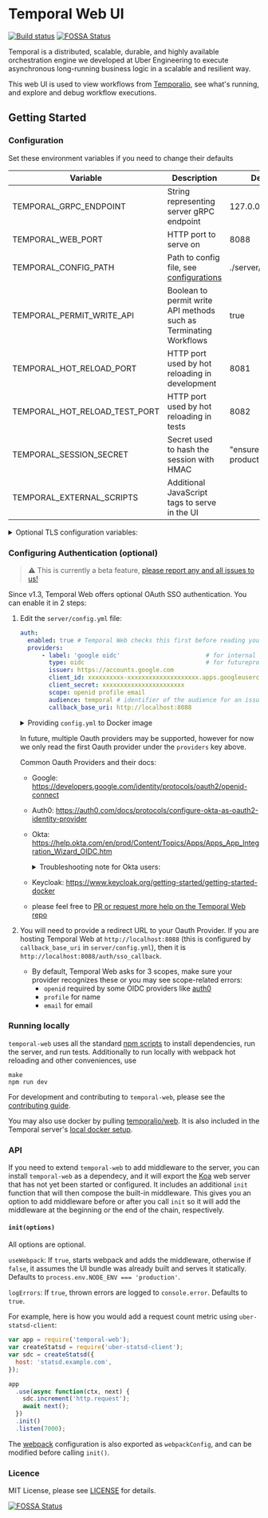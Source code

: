 # Temporal Web UI

[![Build status](https://badge.buildkite.com/72da2011c93761d680bc8c641d07adad16c94b99b0ed8d7566.svg?branch=master)](https://buildkite.com/temporal/temporal-web)
[![FOSSA Status](https://app.fossa.com/api/projects/git%2Bgithub.com%2Ftemporalio%2Ftemporal-web.svg?type=shield)](https://app.fossa.com/projects/git%2Bgithub.com%2Ftemporalio%2Ftemporal-web?ref=badge_shield)

Temporal is a distributed, scalable, durable, and highly available orchestration engine we developed at Uber Engineering to execute asynchronous long-running business logic in a scalable and resilient way.

This web UI is used to view workflows from [Temporalio][temporal], see what's running, and explore and debug workflow executions.

## Getting Started

### Configuration

Set these environment variables if you need to change their defaults

| Variable                      | Description                                                       | Default                       |
| ----------------------------- | ----------------------------------------------------------------- | ----------------------------- |
| TEMPORAL_GRPC_ENDPOINT        | String representing server gRPC endpoint                          | 127.0.0.1:7233                |
| TEMPORAL_WEB_PORT             | HTTP port to serve on                                             | 8088                          |
| TEMPORAL_CONFIG_PATH          | Path to config file, see [configurations](#configuring-authentication-optional) | ./server/config.yml   
| TEMPORAL_PERMIT_WRITE_API     | Boolean to permit write API methods such as Terminating Workflows | true                          |
| TEMPORAL_HOT_RELOAD_PORT      | HTTP port used by hot reloading in development                    | 8081                          |
| TEMPORAL_HOT_RELOAD_TEST_PORT | HTTP port used by hot reloading in tests                          | 8082                          |
| TEMPORAL_SESSION_SECRET       | Secret used to hash the session with HMAC                         | "ensure secret in production" |
| TEMPORAL_EXTERNAL_SCRIPTS     | Additional JavaScript tags to serve in the UI                     |                               |

<details>
<summary>
Optional TLS configuration variables:
</summary>

| Variable                              | Description                                                         | Default |
| ------------------------------------- | ------------------------------------------------------------------- | ------- |
| TEMPORAL_TLS_CERT_PATH                | Certificate for the server to validate the client (web) identity    |         |
| TEMPORAL_TLS_KEY_PATH                 | Private key for secure communication with the server                |         |
| TEMPORAL_TLS_CA_PATH                  | Certificate authority (CA) certificate for the validation of server |         |
| TEMPORAL_TLS_ENABLE_HOST_VERIFICATION | Enables verification of the server certificate                      | true    |
| TEMPORAL_TLS_SERVER_NAME              | Target server that is used for TLS host verification                |         |

To enable TLS, you need to specify `TEMPORAL_TLS_CA_PATH`, `TEMPORAL_TLS_KEY_PATH`, and `TEMPORAL_TLS_CERT_PATH`. 

By default we will also verify your server `hostname`, matching it to `TEMPORAL_TLS_SERVER_NAME`. You can turn this off by setting `TEMPORAL_TLS_ENABLE_HOST_VERIFICATION` to `false`.

</details>

### Configuring Authentication (optional)

> ⚠️ This is currently a beta feature, [please report any and all issues to us!](https://github.com/temporalio/web/issues/new)

Since v1.3, Temporal Web offers optional OAuth SSO authentication. You can enable it in 2 steps:

1. Edit the `server/config.yml` file:

    ```yaml
    auth:
      enabled: true # Temporal Web checks this first before reading your provider config
      providers:
          - label: 'google oidc'                        # for internal use; in future may expose as button text
            type: oidc                                  # for futureproofing; only oidc is supported today
            issuer: https://accounts.google.com
            client_id: xxxxxxxxxx-xxxxxxxxxxxxxxxxxxxx.apps.googleusercontent.com
            client_secret: xxxxxxxxxxxxxxxxxxxxxxx
            scope: openid profile email
            audience: temporal # identifier of the audience for an issued token (optional)
            callback_base_uri: http://localhost:8088
    ```

    <details>
    <summary>
    Providing <code>config.yml</code> to Docker image
    </summary>


    If you are running Temporal Web from the docker image, you can provide your external config.yml to docker to override the internal config. 
    Create config.yml file on your machine, for example at `~/Desktop/config.yml`. 
    Start the docker image, providing the path to your config.yml file using external volume flag (-v). Leave the path after the semicolon as is: 

    ```bash
    docker run --network host -v ~/Desktop/config.yml:/usr/app/server/config.yml temporalio/web:latest
    ```

    </details>

    In future, multiple Oauth providers may be supported, however for now we only read the first Oauth provider under the `providers` key above.

    Common Oauth Providers and their docs:

    - Google: https://developers.google.com/identity/protocols/oauth2/openid-connect
    - Auth0: https://auth0.com/docs/protocols/configure-okta-as-oauth2-identity-provider
    - Okta: https://help.okta.com/en/prod/Content/Topics/Apps/Apps_App_Integration_Wizard_OIDC.htm
        <details>
          <summary>
            Troubleshooting note for Okta users:
          </summary>
          Some providers like Okta, have a race condition that may cause logins to occasionally fail. You can get around this by providing the full URL to the `openid-configuration` path as part of the `issuer` parameter:

        ```yaml
          auth:
            enabled: true
            providers:
                - label: 'okta dev'
                  type: oidc
                  issuer: https://dev-xxxxxxx.okta.com/.well-known/openid-configuration
                  ...
        ```
      </details>
    - Keycloak: https://www.keycloak.org/getting-started/getting-started-docker
    - please feel free to [PR or request more help on the Temporal Web repo](https://github.com/temporalio/web/)

2. You will need to provide a redirect URL to your Oauth Provider. If you are hosting Temporal Web at `http://localhost:8088` (this is configured by `callback_base_uri` in `server/config.yml`), then it is `http://localhost:8088/auth/sso_callback`. 

    - By default, Temporal Web asks for 3 scopes, make sure your provider recognizes these or you may see scope-related errors:
      - `openid` required by some OIDC providers like [auth0](https://auth0.com/docs/scopes/openid-connect-scopes)
      - `profile` for name
      - `email` for email

### Running locally

`temporal-web` uses all the standard [npm scripts](https://docs.npmjs.com/misc/scripts) to install dependencies, run the server, and run tests. Additionally to run locally with webpack hot reloading and other conveniences, use

```
make
npm run dev
```

For development and contributing to `temporal-web`, please see the [contributing guide](https://github.com/temporalio/temporal-web/blob/master/CONTRIBUTING.md).

You may also use docker by pulling [temporalio/web](https://hub.docker.com/r/temporalio/web/). It is also included in the Temporal server's [local docker setup](https://github.com/temporalio/temporal/tree/master/docker).

### API

If you need to extend `temporal-web` to add middleware to the server, you can install `temporal-web` as a dependecy, and it will export the [Koa](http://koajs.com/) web server that has not yet been started or configured. It includes an additional `init` function that will then compose the built-in middleware. This gives you an option to add middleware before or after you call `init` so it will add the middleware at the beginning or the end of the chain, respectively.

#### `init(options)`

All options are optional.

`useWebpack`: If `true`, starts webpack and adds the middleware, otherwise if `false`, it assumes the UI bundle was already built and serves it statically. Defaults to `process.env.NODE_ENV === 'production'`.

`logErrors`: If `true`, thrown errors are logged to `console.error`. Defaults to `true`.

For example, here is how you would add a request count metric using `uber-statsd-client`:

```javascript
var app = require('temporal-web');
var createStatsd = require('uber-statsd-client');
var sdc = createStatsd({
  host: 'statsd.example.com',
});

app
  .use(async function(ctx, next) {
    sdc.increment('http.request');
    await next();
  })
  .init()
  .listen(7000);
```

The [webpack](https://webpack.js.org/) configuration is also exported as `webpackConfig`, and can be modified before calling `init()`.

### Licence

MIT License, please see [LICENSE](https://github.com/temporalio/temporal-web/blob/master/LICENSE) for details.

[temporal]: https://github.com/temporalio/temporal

[![FOSSA Status](https://app.fossa.com/api/projects/git%2Bgithub.com%2Ftemporalio%2Ftemporal-web.svg?type=large)](https://app.fossa.com/projects/git%2Bgithub.com%2Ftemporalio%2Ftemporal-web?ref=badge_large)
